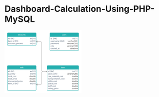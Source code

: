 # Dashboard-Calculation-Using-PHP-MySQL
<img style="width:50%" src="https://raw.githubusercontent.com/AhnabShahin/Dashboard-Calculation-Using-PHP-MySQL/main/Documents/ERD.png" >
